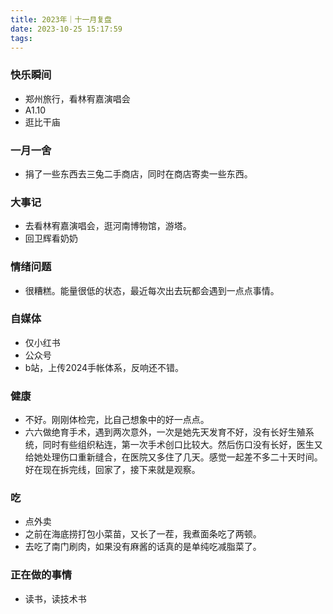```yaml
---
title: 2023年｜十一月复盘
date: 2023-10-25 15:17:59
tags:
---
```


### 快乐瞬间

- 郑州旅行，看林宥嘉演唱会
- A1.10
- 逛比干庙

### 一月一舍

- 捐了一些东西去三兔二手商店，同时在商店寄卖一些东西。

### 大事记

- 去看林宥嘉演唱会，逛河南博物馆，游塔。
- 回卫辉看奶奶
   
### 情绪问题

- 很糟糕。能量很低的状态，最近每次出去玩都会遇到一点点事情。

### 自媒体

- 仅小红书
- 公众号
- b站，上传2024手帐体系，反响还不错。
  
### 健康

- 不好。刚刚体检完，比自己想象中的好一点点。
- 六六做绝育手术，遇到两次意外，一次是她先天发育不好，没有长好生殖系统，同时有些组织粘连，第一次手术创口比较大。然后伤口没有长好，医生又给她处理伤口重新缝合，在医院又多住了几天。感觉一起差不多二十天时间。好在现在拆完线，回家了，接下来就是观察。
   
### 吃

- 点外卖
- 之前在海底捞打包小菜苗，又长了一茬，我煮面条吃了两顿。
- 去吃了南门刷肉，如果没有麻酱的话真的是单纯吃减脂菜了。

### 正在做的事情

- 读书，读技术书
